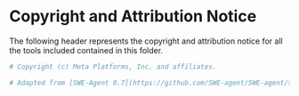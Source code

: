 # Copyright and Attribution Notice

The following header represents the copyright and attribution notice for all the tools included contained in this folder.

```python
# Copyright (c) Meta Platforms, Inc. and affiliates.

# Adapted from [SWE-Agent 0.7](https://github.com/SWE-agent/SWE-agent/tree/v0.7/config/commands)
```
